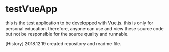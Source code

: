 # testVueApp
this is the test application to be developped with Vue.js.
this is only for personal education.
therefore, anyone can use and view these source code but not be responsible for the source quality and runnable.

[History]
2018.12.19 created repository and readme file.
